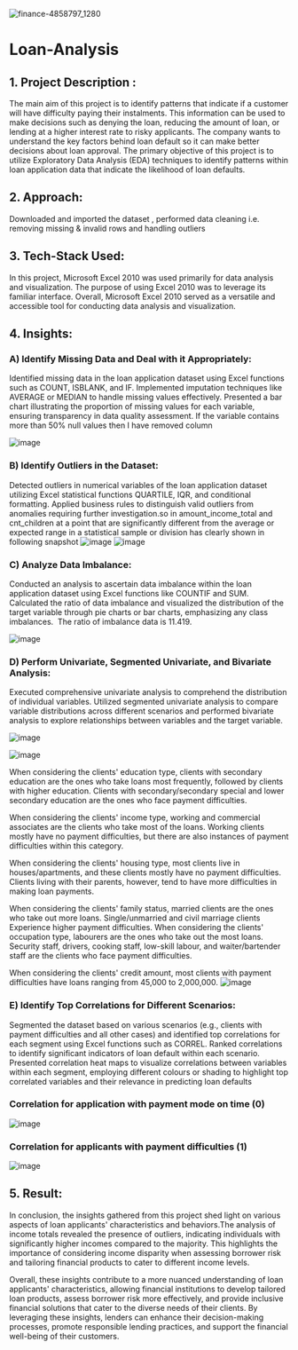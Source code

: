 
![finance-4858797_1280](https://github.com/AdityaaPujari/Loan-Analysis/assets/131788257/56266b2b-f4a9-4e13-90ac-d9da5146631d)
# Loan-Analysis

## 1. Project Description :
The main aim of this project is to identify patterns that indicate if a customer will have difficulty paying their instalments. This information can be used to make decisions such as denying the loan, reducing the amount of loan, or lending at a higher interest rate to risky applicants. The company wants to understand the key factors behind loan default so it can make better decisions about loan approval.
The primary objective of this project is to utilize Exploratory Data Analysis (EDA) techniques to identify patterns within loan application data that indicate the likelihood of loan defaults.

## 2. Approach:
Downloaded and imported the dataset , performed data cleaning i.e. removing missing & invalid rows and handling outliers

## 3. Tech-Stack Used:
In this project, Microsoft Excel 2010 was used primarily for data analysis and visualization. The purpose of using Excel 2010 was to leverage its familiar interface. 
Overall, Microsoft Excel 2010 served as a versatile and accessible tool for conducting data analysis and visualization.
## 4. Insights:

###  A) Identify Missing Data and Deal with it Appropriately:

Identified missing data in the loan application dataset using Excel functions such as COUNT, ISBLANK, and IF. Implemented imputation techniques like AVERAGE or MEDIAN to handle missing values effectively.
Presented a bar chart illustrating the proportion of missing values for each variable, ensuring transparency in data quality assessment.
If the variable contains more than 50% null values then I have removed column

![image](https://github.com/AdityaaPujari/Loan-Analysis/assets/131788257/432cdfea-e9cb-4b3c-ae47-c2e365d4f37a)

### B) Identify Outliers in the Dataset:

Detected outliers in numerical variables of the loan application dataset utilizing Excel statistical functions QUARTILE, IQR, and conditional formatting. 
Applied business rules to distinguish valid outliers from anomalies requiring further investigation.so in amount_income_total and cnt_children at a point that are significantly different from the average or expected range in a statistical sample or division has clearly shown in following snapshot 
![image](https://github.com/AdityaaPujari/Loan-Analysis/assets/131788257/80bfb6a8-0c17-413a-8f24-0395616fadc8)
![image](https://github.com/AdityaaPujari/Loan-Analysis/assets/131788257/1ddb38a6-f3ab-4687-888b-e559466e09bc)

### C) Analyze Data Imbalance:
Conducted an analysis to ascertain data imbalance within the loan application dataset using Excel functions like COUNTIF and SUM. Calculated the ratio of data imbalance and visualized the distribution of the target variable through pie charts or bar charts, emphasizing any class imbalances. 
The ratio of imbalance data is 11.419.

![image](https://github.com/AdityaaPujari/Loan-Analysis/assets/131788257/3a8e5b32-a418-48cf-8442-9ed8b535ad31)
### D) Perform Univariate, Segmented Univariate, and Bivariate Analysis:

Executed comprehensive univariate analysis to comprehend the distribution of individual variables. 
Utilized segmented univariate analysis to compare variable distributions across different scenarios and performed bivariate analysis to explore relationships between variables and the target variable.

![image](https://github.com/AdityaaPujari/Loan-Analysis/assets/131788257/278ef7c5-7a28-48e3-8131-95a0161e4363)

![image](https://github.com/AdityaaPujari/Loan-Analysis/assets/131788257/9ba1e83e-8eaa-4d9d-ae4d-546f1d540eb4)

When considering the clients' education type, clients with secondary education are the ones who take loans most frequently, followed by clients with higher education. Clients with secondary/secondary special and lower secondary education are the ones who face payment difficulties.

When considering the clients' income type, working and commercial associates are the clients who take most of the loans. Working clients mostly have no payment difficulties, but there are also instances of payment difficulties within this category.

When considering the clients' housing type, most clients live in houses/apartments, and these clients mostly have no payment difficulties. Clients living with their parents, however, tend to have more difficulties in making loan payments.

When considering the clients' family status, married clients are the ones who take out more loans. Single/unmarried and civil marriage clients Experience higher payment difficulties.
When considering the clients' occupation type, labourers are the ones who take out the most loans. Security staff, drivers, cooking staff, low-skill labour, and waiter/bartender staff are the clients who face payment difficulties.

When considering the clients' credit amount, most clients with payment difficulties have loans ranging from 45,000 to 2,000,000.
![image](https://github.com/AdityaaPujari/Loan-Analysis/assets/131788257/f090e750-3c77-4f18-8ee6-8522a59cc8c8)

### E) Identify Top Correlations for Different Scenarios:

Segmented the dataset based on various scenarios (e.g., clients with payment difficulties and all other cases) and identified top correlations for each segment using Excel functions such as CORREL. Ranked correlations to identify significant indicators of loan default within each scenario.
Presented correlation heat maps to visualize correlations between variables within each segment, employing different colours or shading to highlight top correlated variables and their relevance in predicting loan defaults

### Correlation for application with payment mode on time (0)

![image](https://github.com/AdityaaPujari/Loan-Analysis/assets/131788257/d41fb373-8056-40f4-93f0-e2d4b43820ba)

### Correlation for applicants with payment difficulties (1)

![image](https://github.com/AdityaaPujari/Loan-Analysis/assets/131788257/d11fecc1-379e-4ea9-88b0-b59464af8bc2)

## 5. Result:

In conclusion, the insights gathered from this project shed light on various aspects of loan applicants' characteristics and behaviors.The analysis of income totals revealed the presence of outliers, indicating individuals with significantly higher incomes compared to the majority. This highlights the importance of considering income disparity when assessing borrower risk and tailoring financial products to cater to different income levels. 

Overall, these insights contribute to a more nuanced understanding of loan applicants' characteristics, allowing financial institutions to develop tailored loan products, assess borrower risk more effectively, and provide inclusive financial solutions that cater to the diverse needs of their clients. By leveraging these insights, lenders can enhance their decision-making processes, promote responsible lending practices, and support the financial well-being of their customers.

























